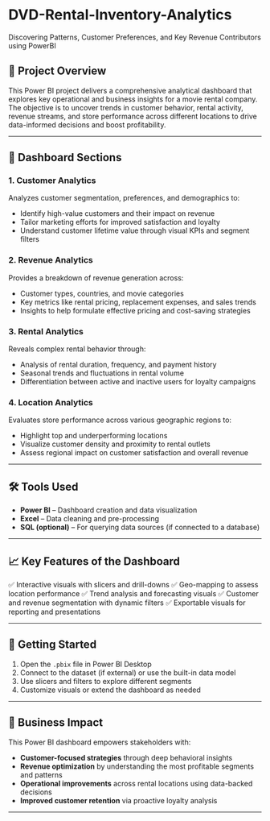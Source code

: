 # DVD-Rental-Inventory-Analytics
Discovering Patterns, Customer Preferences, and Key Revenue Contributors using PowerBI

## 📌 Project Overview

This Power BI project delivers a comprehensive analytical dashboard that explores key operational and business insights for a movie rental company. The objective is to uncover trends in customer behavior, rental activity, revenue streams, and store performance across different locations to drive data-informed decisions and boost profitability.

---

## 📂 Dashboard Sections

### 1. **Customer Analytics**

Analyzes customer segmentation, preferences, and demographics to:

* Identify high-value customers and their impact on revenue
* Tailor marketing efforts for improved satisfaction and loyalty
* Understand customer lifetime value through visual KPIs and segment filters

### 2. **Revenue Analytics**

Provides a breakdown of revenue generation across:

* Customer types, countries, and movie categories
* Key metrics like rental pricing, replacement expenses, and sales trends
* Insights to help formulate effective pricing and cost-saving strategies

### 3. **Rental Analytics**

Reveals complex rental behavior through:

* Analysis of rental duration, frequency, and payment history
* Seasonal trends and fluctuations in rental volume
* Differentiation between active and inactive users for loyalty campaigns

### 4. **Location Analytics**

Evaluates store performance across various geographic regions to:

* Highlight top and underperforming locations
* Visualize customer density and proximity to rental outlets
* Assess regional impact on customer satisfaction and overall revenue

---

## 🛠️ Tools Used

* **Power BI** – Dashboard creation and data visualization
* **Excel** – Data cleaning and pre-processing
* **SQL (optional)** – For querying data sources (if connected to a database)

---

## 📈 Key Features of the Dashboard

✅ Interactive visuals with slicers and drill-downs
✅ Geo-mapping to assess location performance
✅ Trend analysis and forecasting visuals
✅ Customer and revenue segmentation with dynamic filters
✅ Exportable visuals for reporting and presentations

---

## 🚀 Getting Started

1. Open the `.pbix` file in Power BI Desktop
2. Connect to the dataset (if external) or use the built-in data model
3. Use slicers and filters to explore different segments
4. Customize visuals or extend the dashboard as needed

---

## 🎯 Business Impact

This Power BI dashboard empowers stakeholders with:

* **Customer-focused strategies** through deep behavioral insights
* **Revenue optimization** by understanding the most profitable segments and patterns
* **Operational improvements** across rental locations using data-backed decisions
* **Improved customer retention** via proactive loyalty analysis

---
